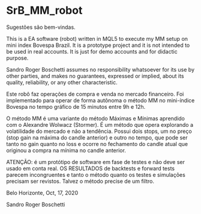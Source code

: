 # SrB_MM_robot

Sugestões são bem-vindas.

This is a EA software (robot) written in MQL5 to execute my MM setup on mini index Bovespa Brazil. It is a prototype project and it is not intended to be used in real accounts. It is just for demo accounts and for didactic purpose.

Sandro Roger Boschetti assumes no responsibility whatsoever for its use by other parties, and makes no guarantees, expressed or implied, about its quality, reliability, or any other characteristic.

Este robô faz operações de compra e venda no mercado financeiro. Foi implementado para operar de forma autônoma o método MM no mini-índice Bovespa no tempo gráfico de 15 minutos entre 9h e 12h.

O método MM é uma variante do método Máximas e Mínimas aprendido com o Alexandre Wolwacz (Stormer). É um método que opera explorando a volatilidade do mercado e não a tendência. Possui dois stops, um no preço (stop gain na máxima do candle anterior) e outro no tempo, que pode ser tanto no gain quanto no loss e ocorre no fechamento do candle atual que originou a compra na mínima no candle anterior.

ATENÇÃO: é um protótipo de software em fase de testes e não deve ser usado em conta real. OS RESULTADOS de backtests e forward tests parecem incongruentes e tanto o método quanto os testes e simulações precisam ser revistos. Talvez o método precise de um filtro.

Belo Horizonte, Oct, 17, 2020

Sandro Roger Boschetti
